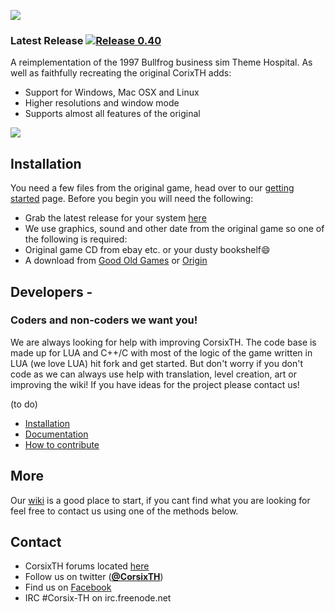 ![](http://i.imgur.com/fYp148T.jpg)
### Latest Release [![Release 0.40](https://img.shields.io/badge/release-0.40-brightgreen.svg)](https://github.com/CorsixTH/CorsixTH/releases)

A reimplementation of the 1997 Bullfrog business sim Theme Hospital. As well as faithfully recreating the original CorixTH adds:

- Support for Windows, Mac OSX and Linux
- Higher resolutions and window mode
- Supports almost all features of the original

![](http://i.imgur.com/qHV60Ui.png)


## Installation

You need a few files from the original game, head over to our [getting started](https://github.com/CorsixTH/CorsixTH/wiki/Getting-Started) page. Before you begin you will need the following:

- Grab the latest release for your system [here](https://github.com/CorsixTH/CorsixTH/releases)
- We use graphics, sound and other date from the original game so one of the following is required:
 - Original game CD from ebay etc. or your dusty bookshelf:smile:
 - A download from [Good Old Games](http://www.gog.com/game/theme_hospital) or [Origin](https://www.origin.com/en-gb/store/buy/theme-hospital-origin/pc-download/base-game/standard-edition)

## Developers - 
### Coders and non-coders we want you!

We are always looking for help with improving CorsixTH. The code base is made up for LUA and C++/C with most of the logic of the game written in LUA (we love LUA) hit fork and get started. But don't worry if you don't code as we can always use help with translation, level creation, art or improving the wiki! If you have ideas for the project please contact us!

(to do)

 - [Installation](#installation)
 - [Documentation](#documentation)
 - [How to contribute](#how-to-contribute)

## More

Our [wiki](https://github.com/CorsixTH/CorsixTH/wiki) is a good place to start, if you cant find what you are looking for feel free to contact us using one of the methods below.

## Contact

- CorsixTH forums located [here](http://forums.corsixth.com/)
- Follow us on twitter ([**@CorsixTH**](https://twitter.com/CorsixTH))
- Find us on [Facebook](https://facebook.com/CorsixTH)
- IRC #Corsix-TH on irc.freenode.net

